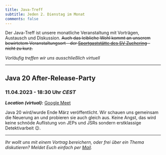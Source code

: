 ```yaml
---
title: Java-Treff
subtitle: Jeden 2. Dienstag im Monat
comments: false
---
```


Der Java-Treff ist unsere monatliche Veranstaltung mit Vorträgen, Austausch und Diskussion.
~~Auch das leibliche Wohl kommt an unserem bewirtetem Veranstaltungsort - der [Sportgaststätte des SV Zuchering](https://goo.gl/maps/WdFPbCwjdqWQr5eUA) - nicht zu kurz.~~

_Vorläufig treffen wir uns ausschließlich virtuell_

---

## Java 20 After-Release-Party
### 11.04.2023 - 18:30 Uhr *CEST*

***Location (virtual):*** [Google Meet](https://meet.google.com/get-jzpw-qxm)

Java 20 wird/wurde Ende März veröffentlicht.
Wir schauen uns gemeinsam die Neuerung an und probieren sie auch gleich aus.
Keine Angst, das wird keine schnöde Auflistung von JEPs und JSRs sondern erstklassige Detektivarbeit 😉.

---

*Ihr wollt uns mit einem Vortrag bereichern, oder frei über ein Thema diskutieren?
Meldet Euch einfach per [Mail](mailto:info@jug-in.bayern).*
